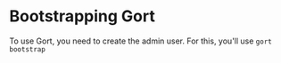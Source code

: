 # Bootstrapping Gort

To use Gort, you need to create the admin user. For this, you'll use `gort bootstrap`


